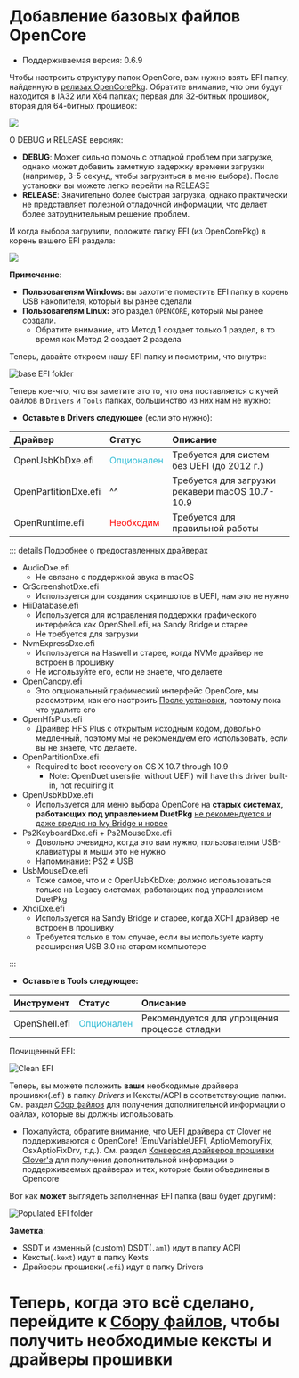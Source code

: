 # Добавление базовых файлов OpenCore

* Поддерживаемая версия: 0.6.9

Чтобы настроить структуру папок OpenCore, вам нужно взять EFI папку, найденную в [релизах OpenCorePkg](https://github.com/acidanthera/OpenCorePkg/releases/). Обратите внимание, что они будут находится в IA32 или X64 папках; первая для 32-битных прошивок, вторая для 64-битных прошивок:

![](../../img/installer-guide/opencore-efi-md/ia32-x64.png)

О DEBUG и RELEASE версиях:

* **DEBUG**: Может сильно помочь с отладкой проблем при загрузке, однако может добавить заметную задержку времени загрузки (например, 3-5 секунд, чтобы загрузиться в меню выбора). После установки вы можете легко перейти на RELEASE
* **RELEASE**: Значительно более быстрая загрузка, однако практически не представляет полезной отладочной информации, что делает более затруднительным решение проблем.

И когда выбора загрузили, положите папку EFI (из OpenCorePkg) в корень вашего EFI раздела:

![](../../img/installer-guide/opencore-efi-md/efi-moved.png)

**Примечание**:

* **Пользователям Windows:** вы захотите поместить EFI папку в корень USB накопителя, который вы ранее сделали
* **Пользователям Linux:** это раздел `OPENCORE`, который мы ранее создали.
  * Обратите внимание, что Метод 1 создает только 1 раздел, в то время как Метод 2 создает 2 раздела

Теперь, давайте откроем нашу EFI папку и посмотрим, что внутри:

![base EFI folder](../../img/installer-guide/opencore-efi-md/base-efi.png)

Теперь кое-что, что вы заметите это то, что она поставляется с кучей файлов в `Drivers` и `Tools` папках, большинство из них нам не нужно:

* **Оставьте в Drivers следующее** (если это нужно):

| Драйвер | Статус | Описание |
| :--- | :--- | :--- |
| OpenUsbKbDxe.efi | <span style="color:#30BCD5"> Опционален </span> | Требуется для систем без UEFI (до 2012 г.) |
| OpenPartitionDxe.efi | ^^ | Требуется для загрузки рекавери macOS 10.7-10.9 |
| OpenRuntime.efi | <span style="color:red"> Необходим </span> | Требуется для правильной работы |

::: details Подробнее о предоставленных драйверах

* AudioDxe.efi
  * Не связано с поддержкой звука в macOS
* CrScreenshotDxe.efi
  * Используется для создания скриншотов в UEFI, нам это не нужно
* HiiDatabase.efi
  * Используется для исправления поддержки графического интерфейса как OpenShell.efi, на Sandy Bridge и старее
  * Не требуется для загрузки
* NvmExpressDxe.efi
  * Используется на Haswell и старее, когда NVMe драйвер не встроен в прошивку
  * Не используйте его, если не знаете, что делаете
* OpenCanopy.efi
  * Это опциональный графический интерфейс OpenCore, мы рассмотрим, как его настроить [После установки](https://dortania.github.io/OpenCore-Post-Install/cosmetic/gui.html), поэтому пока что удалите его
* OpenHfsPlus.efi
  * Драйвер HFS Plus с открытым исходным кодом, довольно медленный, поэтому мы не рекомендуем его использовать, если вы не знаете, что делаете.
* OpenPartitionDxe.efi
  * Required to boot recovery on OS X 10.7 through 10.9
    * Note: OpenDuet users(ie. without UEFI) will have this driver built-in, not requiring it
* OpenUsbKbDxe.efi
  * Используется для меню выбора OpenCore на **старых системах, работающих под управлением DuetPkg** [не рекомендуется и даже вредно на Ivy Bridge и новее](https://applelife.ru/threads/opencore-obsuzhdenie-i-ustanovka.2944066/page-176#post-856653)
* Ps2KeyboardDxe.efi + Ps2MouseDxe.efi
  * Довольно очевидно, когда это вам нужно, пользователям USB-клавиатуры и мыши это не нужно
  * Напоминание: PS2 ≠ USB
* UsbMouseDxe.efi
  * Тоже самое, что и с OpenUsbKbDxe; должно использоваться только на Legacy системах, работающих под управлением DuetPkg
* XhciDxe.efi
  * Используется на Sandy Bridge и старее, когда XCHI драйвер не встроен в прошивку
  * Требуется только в том случае, если вы используете карту расширения USB 3.0 на старом компьютере

:::

* **Оставьте в Tools следующее:**

| Инструмент | Статус | Описание |
| :--- | :--- | :--- |
| OpenShell.efi | <span style="color:#30BCD5"> Опционален </span> | Рекомендуется для упрощения процесса отладки  |

Почищенный EFI:

![Clean EFI](../../img/installer-guide/opencore-efi-md/clean-efi.png)

Теперь, вы можете положить **ваши** необходимые драйвера прошивки(.efi) в папку _Drivers_ и Кексты/ACPI в соответствующие папки. См. раздел [Сбор файлов](../ktext.md) для получения дополнительной информации о файлах, которые вы должны использовать.

* Пожалуйста, обратите внимание, что UEFI драйвера от Clover не поддерживаются с OpenCore! (EmuVariableUEFI, AptioMemoryFix, OsxAptioFixDrv, т.д.). См. раздел [Конверсия драйверов прошивки Clover'a](https://github.com/dortania/OpenCore-Install-Guide/blob/master/clover-conversion/clover-efi.md) для получения дополнительной информации о поддерживаемых драйверах и тех, которые были объединены в Opencore

Вот как **может** выглядеть заполненная EFI папка (ваш будет другим):

![Populated EFI folder](../../img/installer-guide/opencore-efi-md/populated-efi.png)

**Заметка**:

* SSDT и изменный (custom) DSDT(`.aml`) идут в папку ACPI
* Кексты(`.kext`) идут в папку Kexts
* Драйверы прошивки(`.efi`) идут в папку Drivers

# Теперь, когда это всё сделано, перейдите к [Сбору файлов](../ktext.md), чтобы получить необходимые кексты и драйверы прошивки
